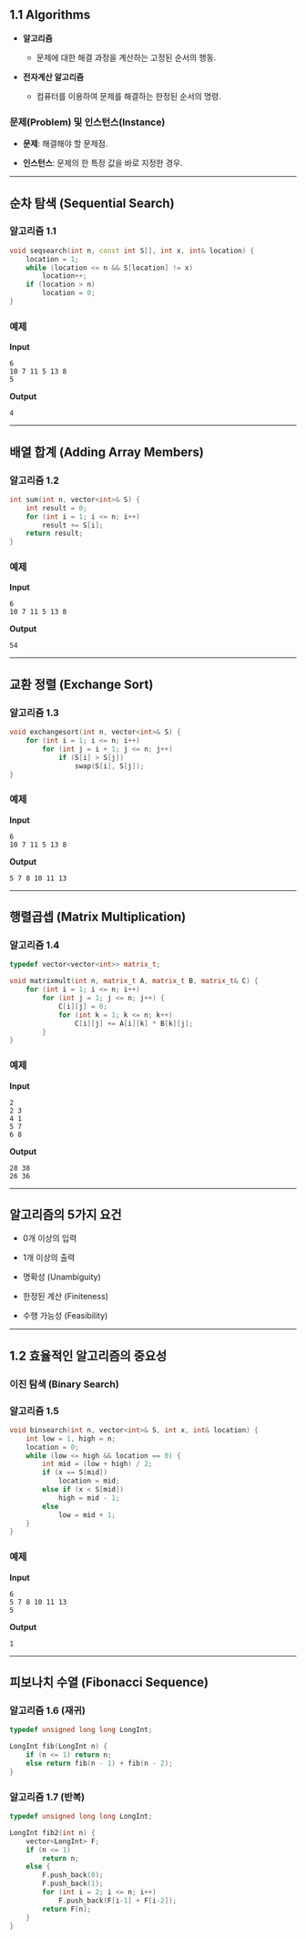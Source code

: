 ## 1.1 Algorithms

- **알고리즘**
    
    - 문제에 대한 해결 과정을 계산하는 고정된 순서의 행동.
        
- **전자계산 알고리즘**
    
    - 컴퓨터를 이용하여 문제를 해결하는 한정된 순서의 명령.
        

### 문제(Problem) 및 인스턴스(Instance)

- **문제**: 해결해야 할 문제점.
    
- **인스턴스**: 문제의 한 특정 값을 바로 지정한 경우.
    

---

## 순차 탐색 (Sequential Search)

### 알고리즘 1.1

```cpp
void seqsearch(int n, const int S[], int x, int& location) {
    location = 1;
    while (location <= n && S[location] != x)
        location++;
    if (location > n)
        location = 0;
}
```

### 예제

**Input**

```
6
10 7 11 5 13 8
5
```

**Output**

```
4
```

---

## 배열 합계 (Adding Array Members)

### 알고리즘 1.2

```cpp
int sum(int n, vector<int>& S) {
    int result = 0;
    for (int i = 1; i <= n; i++)
        result += S[i];
    return result;
}
```

### 예제

**Input**

```
6
10 7 11 5 13 8
```

**Output**

```
54
```

---

## 교환 정렬 (Exchange Sort)

### 알고리즘 1.3

```cpp
void exchangesort(int n, vector<int>& S) {
    for (int i = 1; i <= n; i++)
        for (int j = i + 1; j <= n; j++)
            if (S[i] > S[j])
                swap(S[i], S[j]);
}
```

### 예제

**Input**

```
6
10 7 11 5 13 8
```

**Output**

```
5 7 8 10 11 13
```

---

## 행렬곱셉 (Matrix Multiplication)

### 알고리즘 1.4

```cpp
typedef vector<vector<int>> matrix_t;

void matrixmult(int n, matrix_t A, matrix_t B, matrix_t& C) {
    for (int i = 1; i <= n; i++)
        for (int j = 1; j <= n; j++) {
            C[i][j] = 0;
            for (int k = 1; k <= n; k++)
                C[i][j] += A[i][k] * B[k][j];
        }
}
```

### 예제

**Input**

```
2
2 3
4 1
5 7
6 8
```

**Output**

```
28 38
26 36
```

---

## 알고리즘의 5가지 요건

- 0개 이상의 입력
    
- 1개 이상의 출력
    
- 명확성 (Unambiguity)
    
- 한정된 계산 (Finiteness)
    
- 수행 가능성 (Feasibility)
    

---

## 1.2 효율적인 알고리즘의 중요성

### 이진 탐색 (Binary Search)

### 알고리즘 1.5

```cpp
void binsearch(int n, vector<int>& S, int x, int& location) {
    int low = 1, high = n;
    location = 0;
    while (low <= high && location == 0) {
        int mid = (low + high) / 2;
        if (x == S[mid])
            location = mid;
        else if (x < S[mid])
            high = mid - 1;
        else
            low = mid + 1;
    }
}
```

### 예제

**Input**

```
6
5 7 8 10 11 13
5
```

**Output**

```
1
```

---

## 피보나치 수열 (Fibonacci Sequence)

### 알고리즘 1.6 (재귀)

```cpp
typedef unsigned long long LongInt;

LongInt fib(LongInt n) {
    if (n <= 1) return n;
    else return fib(n - 1) + fib(n - 2);
}
```

### 알고리즘 1.7 (반복)

```cpp
typedef unsigned long long LongInt;

LongInt fib2(int n) {
    vector<LongInt> F;
    if (n <= 1)
        return n;
    else {
        F.push_back(0);
        F.push_back(1);
        for (int i = 2; i <= n; i++)
            F.push_back(F[i-1] + F[i-2]);
        return F[n];
    }
}
```